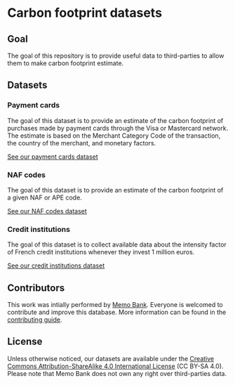 # Carbon footprint datasets

## Goal

The goal of this repository is to provide useful data to third-parties to allow them to make carbon footprint estimate.

## Datasets

### Payment cards

The goal of this dataset is to provide an estimate of the carbon footprint of purchases made by payment cards through the Visa or Mastercard network. The estimate is based on the Merchant Category Code of the transaction, the country of the merchant, and monetary factors.

[See our payment cards dataset](https://github.com/memobank/carbon-footprint/tree/main/payment-cards)

### NAF codes

The goal of this dataset is to provide an estimate of the carbon footprint of a given NAF or APE code.

[See our NAF codes dataset](https://github.com/memobank/carbon-footprint/tree/main/naf)

### Credit institutions

The goal of this dataset is to collect available data about the intensity factor of French credit institutions whenever they invest 1 million euros.

[See our credit institutions dataset](https://github.com/memobank/carbon-footprint/tree/main/credit-institutions)

## Contributors

This work was intially performed by [Memo Bank](https://memo.bank/). Everyone is welcomed to contribute and improve this database. More information can be found in the [contributing guide](/CONTRIBUTING.md).

## License

Unless otherwise noticed, our datasets are available under the [Creative Commons Attribution-ShareAlike 4.0 International License](https://creativecommons.org/licenses/by-sa/4.0/) (CC BY-SA 4.0). Please note that Memo Bank does not own any right over third-parties data.
